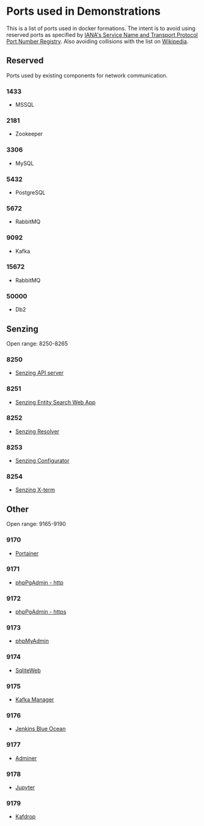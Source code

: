 # Ports used in Demonstrations

This is a list of ports used in docker formations.
The intent is to avoid using reserved ports as specified by
[IANA's Service Name and Transport Protocol Port Number Registry](http://www.iana.org/assignments/service-names-port-numbers/service-names-port-numbers.txt).
Also avoiding collisions with the list on [Wikipedia](https://en.wikipedia.org/wiki/List_of_TCP_and_UDP_port_numbers).

## Reserved

Ports used by existing components for network communication.

### 1433

- MSSQL

### 2181

- Zookeeper

### 3306

- MySQL

### 5432

- PostgreSQL

### 5672

- RabbitMQ

### 9092

- Kafka

### 15672

- RabbitMQ

### 50000

- Db2

## Senzing

Open range: 8250-8265

### 8250

- [Senzing API server](https://github.com/Senzing/senzing-api-server)

### 8251

- [Senzing Entity Search Web App](https://github.com/Senzing/entity-search-web-app)

### 8252

- [Senzing Resolver](https://github.com/Senzing/resolver)

### 8253

- [Senzing Configurator](https://github.com/Senzing/configurator)

### 8254

- [Senzing X-term](https://github.com/Senzing/docker-xterm)

## Other

Open range: 9165-9190

### 9170

- [Portainer](https://www.portainer.io/)

### 9171

- [phpPgAdmin - http](http://phppgadmin.sourceforge.net/doku.php)

### 9172

- [phpPgAdmin - https](http://phppgadmin.sourceforge.net/doku.php)

### 9173

- [phpMyAdmin](https://www.phpmyadmin.net/)

### 9174

- [SqliteWeb](https://github.com/coleifer/sqlite-web)

### 9175

- [Kafka Manager](https://github.com/yahoo/kafka-manager)

### 9176

- [Jenkins Blue Ocean](https://github.com/Senzing/knowledge-base/blob/master/WHATIS/jenkins-blue-ocean.md)

### 9177

- [Adminer](https://github.com/Senzing/docker-adminer)

### 9178

- [Jupyter](https://github.com/Senzing/docker-jupyter)

### 9179

- [Kafdrop](https://github.com/obsidiandynamics/kafdrop)
